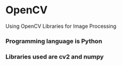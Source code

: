 # OpenCV

Using OpenCV Libraries for Image Processing

### Programming language is Python

### Libraries used are cv2 and numpy
